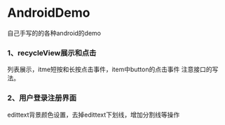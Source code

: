 # AndroidDemo
自己手写的的各种android的demo

### 1、recycleView展示和点击
列表展示，itme短按和长按点击事件，item中button的点击事件
注意接口的写法。

### 2、用户登录注册界面
edittext背景颜色设置，去掉edittext下划线，增加分割线等操作
